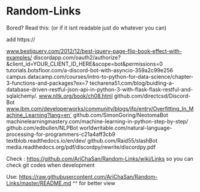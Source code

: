 # Random-Links

Bored? Read this: (or if it isnt readable just do whatever you can)

add https://

www.bestjquery.com/2012/12/best-jquery-page-flip-book-effect-with-examples/
discordapp.com/oauth2/authorize?&client_id=YOUR_CLIENT_ID_HERE&scope=bot&permissions=0
tutorials.botsfloor.com/a-discord-bot-with-asyncio-359a2c99e256
campus.datacamp.com/courses/intro-to-python-for-data-science/chapter-3-functions-and-packages?ex=7
techarena51.com/blog/buidling-a-database-driven-restful-json-api-in-python-3-with-flask-flask-restful-and-sqlalchemy/.
www.nltk.org/book/ch08.html
github.com/directcsd/Discord-Bot
www.ibm.com/developerworks/community/blogs/jfp/entry/Overfitting_In_Machine_Learning?lang=en`
github.com/SimonGoring/NeotomaBot
machinelearningmastery.com/machine-learning-in-python-step-by-step/
github.com/edbullen/NLPBot
worldwritable.com/natural-language-processing-for-programmers-c21a4aff3cb9
textblob.readthedocs.io/en/dev/
github.com/Raid55/slashBot
media.readthedocs.org/pdf/discordpy/rewrite/discordpy.pdf

Check : https://github.com/AriChaSan/Random-Links/wiki/Links so you can check git codes when development

Use: https://raw.githubusercontent.com/AriChaSan/Random-Links/master/README.md 
^^ for better view 
